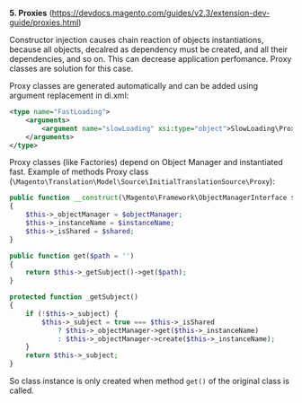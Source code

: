 **5. Proxies** (https://devdocs.magento.com/guides/v2.3/extension-dev-guide/proxies.html)

Constructor injection causes chain reaction of objects instantiations, because all objects, decalred as dependency must be created, and all their dependencies, and so on. 
This can decrease application perfomance. Proxy classes are solution for this case.

Proxy classes are generated automatically and can be added using argument replacement in di.xml:
```xml
<type name="FastLoading">
    <arguments>
        <argument name="slowLoading" xsi:type="object">SlowLoading\Proxy</argument>
    </arguments>
</type>
```
Proxy classes (like Factories) depend on Object Manager and instantiated fast. Example of methods Proxy class (`\Magento\Translation\Model\Source\InitialTranslationSource\Proxy`):
```php
public function __construct(\Magento\Framework\ObjectManagerInterface $objectManager, $instanceName = <ClassName>, $shared = true)
{
    $this->_objectManager = $objectManager;
    $this->_instanceName = $instanceName;
    $this->_isShared = $shared;
}

public function get($path = '')
{
    return $this->_getSubject()->get($path);
}

protected function _getSubject()
{
    if (!$this->_subject) {
        $this->_subject = true === $this->_isShared
            ? $this->_objectManager->get($this->_instanceName)
            : $this->_objectManager->create($this->_instanceName);
    }
    return $this->_subject;
}
```
So class instance is only created when method `get()` of the original class is called.
